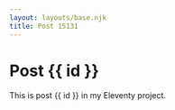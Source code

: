 ```yaml
---
layout: layouts/base.njk
title: Post 15131
---
```


# Post {{ id }}

This is post {{ id }} in my Eleventy project.
